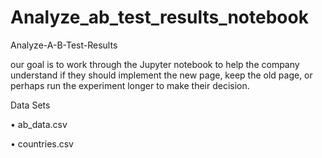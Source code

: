 # Analyze_ab_test_results_notebook

Analyze-A-B-Test-Results

our goal is to work through the Jupyter notebook to help the company understand if they should implement the new page, keep the old page, or perhaps run the experiment longer to make their decision.

Data Sets

•	ab_data.csv

•	countries.csv
